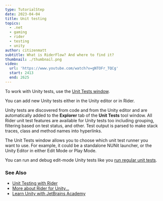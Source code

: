 ```yaml
---
type: TutorialStep
date: 2023-04-04
title: Unit testing
topics:
  - .net
  - gaming
  - rider
  - testing
  - unity
author: citizenmatt
subtitle: What is RiderFlow? And where to find it?
thumbnail: ./thumbnail.png
video:
  url: 'https://www.youtube.com/watch?v=gNTOFr_TQCg'
  start: 2413
  end: 2625
---
```


To work with Unity tests, use the [Unit Tests window](https://www.jetbrains.com/help/rider/Reference_Windows_Unit_Tests.html).

You can add new Unity tests either in the Unity editor or in Rider.

Unity tests are discovered from code and from the Unity editor and are automatically added to the **Explorer** tab of the **Unit Tests** tool window.
All Rider unit test features are available for Unity tests too including grouping, filtering based on test status, and other. Test output is parsed to make stack traces, class and method names into hyperlinks.

The Unit Tests window allows you to choose which unit test runner you want to use. For example, it could be a standalone NUNit launcher, or the Unity Editor in either Edit Mode or Play Mode.

You can run and debug edit-mode Unity tests like you [run regular unit tests](https://www.jetbrains.com/help/rider/Executing_Analyzing_Tests.html).

### See Also

- [Unit Testing with Rider](https://www.jetbrains.com/dotnet/guide/tutorials/rider-essentials/unit-testing/)
- [More about Rider for Unity...](https://www.jetbrains.com/lp/dotnet-unity/)
- [Learn Unity with JetBrains Academy](https://hyperskill.org/tracks/36?utm=rider_guide)
